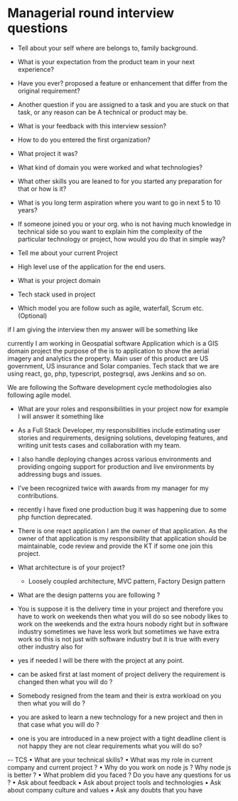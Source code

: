 # Managerial round interview questions
- Tell about your self where are belongs to, family background.
- What is your expectation from the product team in your next experience?
- Have you ever? proposed a feature or enhancement that differ from the original requirement?
- Another question if you are assigned to a task and you are stuck on that task, or any reason can be A technical or product may be.
- What is your feedback with this interview session?
- How to do you entered the first organization?
- What project it was?
- What kind of domain you were worked and what technologies?
- What other skills you are leaned to for you started any preparation for that or how is it?
- What is you long term aspiration where you want to go in next 5 to 10 years?
- If someone joined you or your org. who is not having much knowledge in technical side so you want to explain him the complexity of the  particular technology or project, how would you do that in simple way?
- Tell me about your current Project 

- High level use of the application for the end users.
- What is your project domain
- Tech stack used in project
- Which model you are follow such as agile, waterfall, Scrum etc. (Optional)

if I am giving the interview then my answer will be something like

currently I am working in Geospatial software Application which is a GIS domain project
the purpose of the is to application to show the aerial imagery and analytics the property.
Main user of this product are US government, US insurance and Solar companies.
Tech stack that we are using react, go, php,  typescript, postegrsql, aws Jenkins and so on.

We are following the Software development cycle methodologies also following agile model.  

- What are your roles and  responsibilities in your project now
for example I will answer it something like 
- As a Full Stack Developer, my responsibilities include estimating user stories and requirements, designing solutions, developing features, and writing unit tests cases and collaboration with my team. 
- I also handle deploying changes across various environments and providing ongoing support for production and live environments by addressing bugs and issues. 
- I’ve been recognized twice with awards from my manager for my contributions.
- recently I have fixed one production bug it was happening due to some php function deprecated.
- There is one react application I am the owner of that application. As the owner of that application is my responsibility  that application should be maintainable, code review and provide the KT if some one join this project.
- What architecture is of your project?
	- Loosely coupled architecture, MVC pattern, Factory Design pattern
- What are the design patterns you are following ?

- You is suppose it is the delivery time in your project and therefore you have to work on weekends then what you will do so see nobody likes to work on the weekends and the extra hours nobody right but in software industry sometimes we have less work but sometimes we have  extra work so this is not just with software industry but it is true with every other industry also for 
-  yes if needed I will be there with the project at any point.

- can be asked first at last moment of project delivery the requirement is changed then what you will do ? 
- Somebody resigned from the team and their is extra workload on you then what you will do ? 
- you are asked to learn a new technology for a new project and then in that case what you will do ? 
- one is you are introduced in a new project with a tight deadline client is not happy they are not clear requirements what you will do so?





-- TCS 
• What are your technical skills?
• What was my role in current company and
current project ?
• Why do you work on node js ? Why node js is
better ?
• What problem did you faced ?
Do you have any questions for us ?
• Ask about feedback
• Ask about project tools and technologies
• Ask about company culture and values
• Ask any doubts that you have